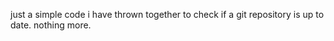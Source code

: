just a simple code i have thrown together to check if a git repository is up to date. nothing more.
